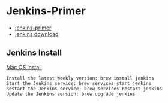 # Jenkins-Primer

- [jenkins-primer](#Jenkins-Primer)
- [jenkins download](#jenkins-install)

## Jenkins Install

[Mac OS install](https://www.jenkins.io/download/weekly/macos/)

```console
Install the latest Weekly version: brew install jenkins
Start the Jenkins service: brew services start jenkins
Restart the Jenkins service: brew services restart jenkins
Update the Jenkins version: brew upgrade jenkins
```


